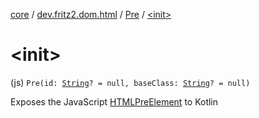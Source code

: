 [core](../../index.md) / [dev.fritz2.dom.html](../index.md) / [Pre](index.md) / [&lt;init&gt;](./-init-.md)

# &lt;init&gt;

(js) `Pre(id: `[`String`](https://kotlinlang.org/api/latest/jvm/stdlib/kotlin/-string/index.html)`? = null, baseClass: `[`String`](https://kotlinlang.org/api/latest/jvm/stdlib/kotlin/-string/index.html)`? = null)`

Exposes the JavaScript [HTMLPreElement](https://developer.mozilla.org/en/docs/Web/API/HTMLPreElement) to Kotlin


